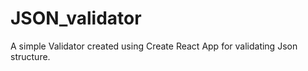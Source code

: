 # JSON_validator


A simple Validator created using Create React App for validating Json structure.
